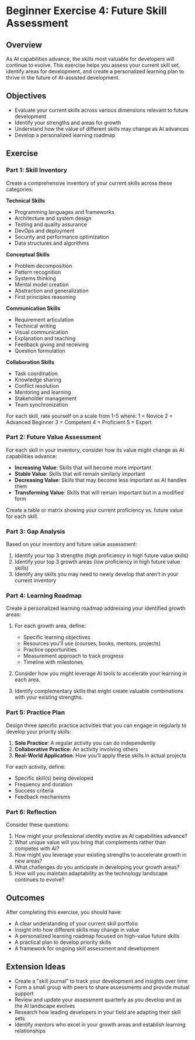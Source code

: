 # Beginner Exercise 4: Future Skill Assessment

## Overview

As AI capabilities advance, the skills most valuable for developers will continue to evolve. This exercise helps you assess your current skill set, identify areas for development, and create a personalized learning plan to thrive in the future of AI-assisted development.

## Objectives

- Evaluate your current skills across various dimensions relevant to future development
- Identify your strengths and areas for growth
- Understand how the value of different skills may change as AI advances
- Develop a personalized learning roadmap

## Exercise

### Part 1: Skill Inventory

Create a comprehensive inventory of your current skills across these categories:

**Technical Skills**
- Programming languages and frameworks
- Architecture and system design
- Testing and quality assurance
- DevOps and deployment
- Security and performance optimization
- Data structures and algorithms

**Conceptual Skills**
- Problem decomposition
- Pattern recognition
- Systems thinking
- Mental model creation
- Abstraction and generalization
- First principles reasoning

**Communication Skills**
- Requirement articulation
- Technical writing
- Visual communication
- Explanation and teaching
- Feedback giving and receiving
- Question formulation

**Collaboration Skills**
- Task coordination
- Knowledge sharing
- Conflict resolution
- Mentoring and learning
- Stakeholder management
- Team synchronization

For each skill, rate yourself on a scale from 1-5 where:
1 = Novice
2 = Advanced Beginner
3 = Competent
4 = Proficient
5 = Expert

### Part 2: Future Value Assessment

For each skill in your inventory, consider how its value might change as AI capabilities advance:

- **Increasing Value**: Skills that will become more important
- **Stable Value**: Skills that will remain similarly important
- **Decreasing Value**: Skills that may become less important as AI handles them
- **Transforming Value**: Skills that will remain important but in a modified form

Create a table or matrix showing your current proficiency vs. future value for each skill.

### Part 3: Gap Analysis

Based on your inventory and future value assessment:

1. Identify your top 3 strengths (high proficiency in high future value skills)
2. Identify your top 3 growth areas (low proficiency in high future value skills)
3. Identify any skills you may need to newly develop that aren't in your current inventory

### Part 4: Learning Roadmap

Create a personalized learning roadmap addressing your identified growth areas:

1. For each growth area, define:
   - Specific learning objectives
   - Resources you'll use (courses, books, mentors, projects)
   - Practice opportunities
   - Measurement approach to track progress
   - Timeline with milestones

2. Consider how you might leverage AI tools to accelerate your learning in each area.

3. Identify complementary skills that might create valuable combinations with your existing strengths.

### Part 5: Practice Plan

Design three specific practice activities that you can engage in regularly to develop your priority skills:

1. **Solo Practice**: A regular activity you can do independently
2. **Collaborative Practice**: An activity involving others
3. **Real-World Application**: How you'll apply these skills in actual projects

For each activity, define:
- Specific skill(s) being developed
- Frequency and duration
- Success criteria
- Feedback mechanisms

### Part 6: Reflection

Consider these questions:
1. How might your professional identity evolve as AI capabilities advance?
2. What unique value will you bring that complements rather than competes with AI?
3. How might you leverage your existing strengths to accelerate growth in new areas?
4. What challenges do you anticipate in developing your growth areas?
5. How will you maintain adaptability as the technology landscape continues to evolve?

## Outcomes

After completing this exercise, you should have:
- A clear understanding of your current skill portfolio
- Insight into how different skills may change in value
- A personalized learning roadmap focused on high-value future skills
- A practical plan to develop priority skills
- A framework for ongoing skill assessment and development

## Extension Ideas

- Create a "skill journal" to track your development and insights over time
- Form a small group with peers to share assessments and provide mutual support
- Review and update your assessment quarterly as you develop and as the AI landscape evolves
- Research how leading developers in your field are adapting their skill sets
- Identify mentors who excel in your growth areas and establish learning relationships
